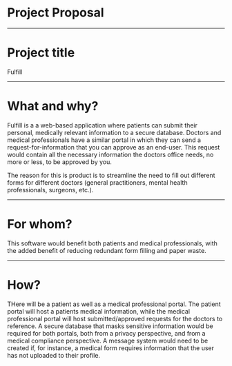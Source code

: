 # Project Proposal
___________________________________________________________________________________________________

# Project title
Fulfill

___________________________________________________________________________________________________

# What and why?
Fulfill is a a web-based application where patients can submit their personal, medically relevant information to a secure database.
Doctors and medical professionals have a similar portal in which they can send a request-for-information that you can approve as an end-user.
This request would contain all the necessary information the doctors office needs, no more or less, to be approved by you.

The reason for this is product is to streamline the need to fill out different forms for different doctors (general practitioners, mental health professionals, surgeons, etc.).

___________________________________________________________________________________________________

# For whom?

This software would benefit both patients and medical professionals, with the added benefit of reducing redundant form filling and paper waste.

___________________________________________________________________________________________________

# How?

THere will be a patient as well as a medical professional portal. The patient portal will host a patients medical information,
while the medical professional portal will host submitted/approved requests for the doctors to reference.
A secure database that masks sensitive information would be required for both portals, both from a privacy perspective, and from a medical compliance perspective.
A message system would need to be created if, for instance, a medical form requires information that the user has not uploaded to their profile.
